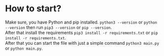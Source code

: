 <h1>How to start?</h1>
Make sure, you have Python and pip installed. <code>python3 --version</code> or <code>python --version</code> then run <code>pip3 --version</code> or <code>pip --version</code>.<br>
After that install the requirements <code>pip3 install -r requirements.txt</code> or <code>pip install -r requirements.txt</code>.<br>
After that you can start the file with just a simple command <code>python3 main.py</code> or <code>python main.py</code>.
